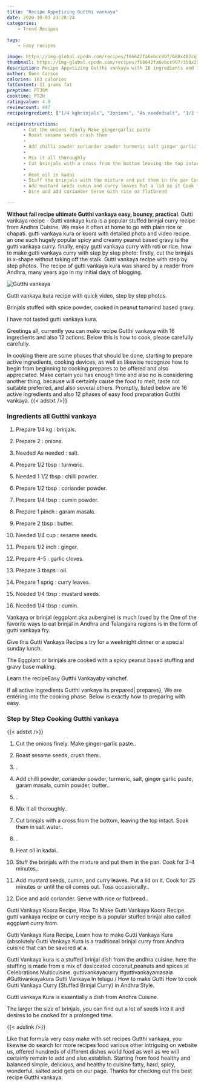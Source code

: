 ```yaml
---
title: "Recipe Appetizing Gutthi vankaya"
date: 2020-10-03 23:28:24
categories:
    - Trend Recipes
    
tags:
    - Easy recipes

image: https://img-global.cpcdn.com/recipes/f66642fa6ebcc997/680x482cq70/gutthi-vankaya-recipe-main-photo.jpg
thumbnail: https://img-global.cpcdn.com/recipes/f66642fa6ebcc997/350x250cq70/gutthi-vankaya-recipe-main-photo.jpg
description: Recipe Appetizing Gutthi vankaya with 16 ingredients and 12 stages of easy cooking.
author: Owen Carson
calories: 163 calories
fatContent: 11 grams fat
preptime: PT39M
cooktime: PT2H
ratingvalue: 4.9
reviewcount: 447
recipeingredient: ["1/4 kgbrinjals", "2onions", "As neededsalt", "1/2 tbspturmeric", "1 1/2 tbspchilli powder", "1/2 tbspcoriander powder", "1/4 tbspcumin powder", "1 pinchgaram masala", "2 tbspbutter", "1/4 cupsesame seeds", "1/2 inchginger", "4-5garlic cloves", "3 tbspsoil", "1 sprigcurry leaves", "1/4 tbspmustard seeds", "1/4 tbspcumin"]

recipeinstructions: 
      - Cut the onions finely Make gingergarlic paste 
      - Roast sesame seeds crush them 
      -  
      - Add chilli powder coriander powder turmeric salt ginger garlic paste garam masala cumin powder butter 
      -  
      - Mix it all thoroughly 
      - Cut brinjals with a cross from the bottom leaving the top intact Soak them in salt water 
      -  
      - Heat oil in kadai 
      - Stuff the brinjals with the mixture and put them in the pan Cook for 34 minutes 
      - Add mustard seeds cumin and curry leaves Put a lid on it Cook for 25 minutes or until the oil comes out Toss occasionally 
      - Dice and add coriander Serve with rice or flatbread

---
```




**Without fail recipe ultimate Gutthi vankaya easy, bouncy, practical**. Gutti vankaya recipe - Gutti vankaya kura is a popular stuffed brinjal curry recipe from Andhra Cuisine. We make it often at home to go with plain rice or chapati. gutti vankaya kura or koora with detailed photo and video recipe. an one such hugely popular spicy and creamy peanut based gravy is the gutti vankaya curry. finally, enjoy gutti vankaya curry with roti or rice. how to make gutti vankaya curry with step by step photo: firstly, cut the brinjals in x-shape without taking off the stalk. Gutti vankaya recipe with step by step photos. The recipe of gutti vankaya kura was shared by a reader from Andhra, many years ago in my initial days of blogging.


![Gutthi vankaya](https://img-global.cpcdn.com/recipes/f66642fa6ebcc997/680x482cq70/gutthi-vankaya-recipe-main-photo.jpg "Gutthi vankaya")



Gutti vankaya kura recipe with quick video, step by step photos.

Brinjals stuffed with spice powder, cooked in peanut tamarind based gravy.

I have not tasted gutti vankaya kura.


Greetings all, currently you can make recipe Gutthi vankaya with 16 ingredients and also 12 actions. Below this is how to cook, please carefully carefully.

In cooking there are some phases that should be done, starting to prepare active ingredients, cooking devices, as well as likewise recognize how to begin from beginning to cooking prepares to be offered and also appreciated. Make certain you has enough time and also no is considering another thing, because will certainly cause the food to melt, taste not suitable preferred, and also several others. Promptly, listed below are 16 active ingredients and also 12 phases of easy food preparation Gutthi vankaya.
{{< adstxt />}}

### Ingredients all Gutthi vankaya


1. Prepare 1/4 kg : brinjals.

1. Prepare 2 : onions.

1. Needed As needed : salt.

1. Prepare 1/2 tbsp : turmeric.

1. Needed 1 1/2 tbsp : chilli powder.

1. Prepare 1/2 tbsp : coriander powder.

1. Prepare 1/4 tbsp : cumin powder.

1. Prepare 1 pinch : garam masala.

1. Prepare 2 tbsp : butter.

1. Needed 1/4 cup : sesame seeds.

1. Prepare 1/2 inch : ginger.

1. Prepare 4-5 : garlic cloves.

1. Prepare 3 tbsps : oil.

1. Prepare 1 sprig : curry leaves.

1. Needed 1/4 tbsp : mustard seeds.

1. Needed 1/4 tbsp : cumin.


Vankaya or brinjal (eggplant aka aubergine) is much loved by the One of the favorite ways to eat brinjal in Andhra and Telangana regions is in the form of gutti vankaya fry.

Give this Gutti Vankaya Recipe a try for a weeknight dinner or a special sunday lunch.

The Eggplant or brinjals are cooked with a spicy peanut based stuffing and gravy base making.

Learn the recipeEasy Gutthi Vankayaby vahchef.


If all active ingredients Gutthi vankaya its prepared| prepares}, We are entering into the cooking phase. Below is exactly how to preparing with easy.

### Step by Step Cooking Gutthi vankaya

{{< adstxt />}}


1. Cut the onions finely. Make ginger-garlic paste..



1. Roast sesame seeds, crush them..



1. .



1. Add chilli powder, coriander powder, turmeric, salt, ginger garlic paste, garam masala, cumin powder, butter..



1. .



1. Mix it all thoroughly..



1. Cut brinjals with a cross from the bottom, leaving the top intact. Soak them in salt water..



1. .



1. Heat oil in kadai..



1. Stuff the brinjals with the mixture and put them in the pan. Cook for 3-4 minutes..



1. Add mustard seeds, cumin, and curry leaves. Put a lid on it. Cook for 25 minutes or until the oil comes out. Toss occasionally..



1. Dice and add coriander. Serve with rice or flatbread..




Gutti Vankaya Koora Recipe, How To Make Gutti Vankaya Koora Recipe. gutti vankaya recipe or curry recipe is a popular stuffed brinjal also called eggplant curry from.

Gutti Vankaya Kura Recipe, Learn how to make Gutti Vankaya Kura (absolutely Gutti Vankaya Kura is a traditional brinjal curry from Andhra cuisine that can be savored at a.

Gutti Vankaya kura is a stuffed brinjal dish from the andhra cuisine. here the stuffing is made from a mix of desiccated coconut,peanuts and spices at Celebrations Multicuisine. guttivankayacurry #guttivankayamasala #Guttivankayakura Gutti Vankaya In telugu / How to make Gutti How to cook Gutti Vankaya Curry (Stuffed Brinjal Curry) in Andhra Style.

Gutti vankaya Kura is essentially a dish from Andhra Cuisine.

The larger the size of brinjals, you can find out a lot of seeds into it and desires to be cooked for a prolonged time.


{{< adslink />}}

Like that formula very easy make with set recipes Gutthi vankaya, you likewise do search for more recipes food various other intriguing on website us, offered hundreds of different dishes world food as well as we will certainly remain to add and also establish. Starting from food healthy and balanced simple, delicious, and healthy to cuisine fatty, hard, spicy, wonderful, salted acid gets on our page. Thanks for checking out the best recipe Gutthi vankaya.
